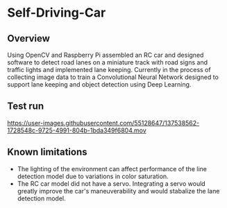 # Self-Driving-Car
## Overview
Using OpenCV and Raspberry Pi assembled an RC car and designed software to detect road lanes on a miniature track with
road signs and traffic lights and implemented lane keeping. Currently in the process of collecting image data to train a
Convolutional Neural Network designed to support lane keeping and object detection using Deep Learning.
## Test run
https://user-images.githubusercontent.com/55128647/137538562-1728548c-9725-4991-804b-1bda349f6804.mov
## Known limitations
- The lighting of the environment can affect performance of the line detection model due to variations in color saturation.
- The RC car model did not have a servo. Integrating a servo would greatly improve the car's maneuverability and would stabalize the lane detection model.

